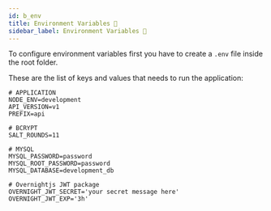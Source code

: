 ```yaml
---
id: b_env
title: Environment Variables 📝
sidebar_label: Environment Variables 📝
---
```



To configure environment variables first you have to create a `.env` file inside the root folder.

These are the list of keys and values that needs to run the application:

```
# APPLICATION
NODE_ENV=development
API_VERSION=v1
PREFIX=api

# BCRYPT
SALT_ROUNDS=11

# MYSQL
MYSQL_PASSWORD=password
MYSQL_ROOT_PASSWORD=password
MYSQL_DATABASE=development_db

# Overnightjs JWT package
OVERNIGHT_JWT_SECRET='your secret message here'
OVERNIGHT_JWT_EXP='3h'
```

